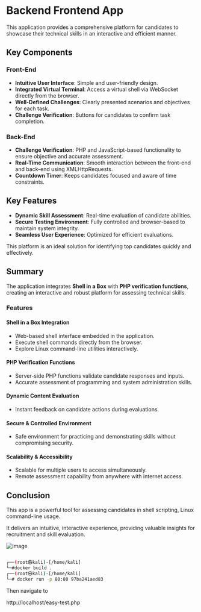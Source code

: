# Backend Frontend App  

This application provides a comprehensive platform for candidates to showcase their technical skills in an interactive and efficient manner.  

## Key Components  

### Front-End  
- **Intuitive User Interface**: Simple and user-friendly design.  
- **Integrated Virtual Terminal**: Access a virtual shell via WebSocket directly from the browser.  
- **Well-Defined Challenges**: Clearly presented scenarios and objectives for each task.  
- **Challenge Verification**: Buttons for candidates to confirm task completion.  

### Back-End  
- **Challenge Verification**: PHP and JavaScript-based functionality to ensure objective and accurate assessment.  
- **Real-Time Communication**: Smooth interaction between the front-end and back-end using XMLHttpRequests.  
- **Countdown Timer**: Keeps candidates focused and aware of time constraints.  

## Key Features  
- **Dynamic Skill Assessment**: Real-time evaluation of candidate abilities.  
- **Secure Testing Environment**: Fully controlled and browser-based to maintain system integrity.  
- **Seamless User Experience**: Optimized for efficient evaluations.  

This platform is an ideal solution for identifying top candidates quickly and effectively.  

## Summary  
The application integrates **Shell in a Box** with **PHP verification functions**, creating an interactive and robust platform for assessing technical skills.  

### Features  

#### Shell in a Box Integration  
- Web-based shell interface embedded in the application.  
- Execute shell commands directly from the browser.  
- Explore Linux command-line utilities interactively.  

#### PHP Verification Functions  
- Server-side PHP functions validate candidate responses and inputs.  
- Accurate assessment of programming and system administration skills.  

#### Dynamic Content Evaluation  
- Instant feedback on candidate actions during evaluations.  

#### Secure & Controlled Environment  
- Safe environment for practicing and demonstrating skills without compromising security.  

#### Scalability & Accessibility  
- Scalable for multiple users to access simultaneously.  
- Remote assessment capability from anywhere with internet access.  

## Conclusion  
This app is a powerful tool for assessing candidates in shell scripting, Linux command-line usage. 

It delivers an intuitive, interactive experience, providing valuable insights for recruitment and skill evaluation.

![image](https://github.com/user-attachments/assets/b879a3de-155e-468c-a0b2-318161719266)

```bash

┌──(root㉿kali)-[/home/kali]
└─#docker build .
┌──(root㉿kali)-[/home/kali]
└─# docker run -p 80:80 97ba241aed83
```

Then navigate to

http://localhost/easy-test.php

